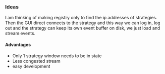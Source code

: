 ### Ideas
I am thinking of making registry only to find the ip addresses of strategies. 
Then the GUI direct connects to the strategy and this way we can log in, log out and the strategy can keep its own event buffer on disk, we just load and stream events.

#### Advantages
- Only 1 strategy window needs to be in state
- Less congested stream
- easy development